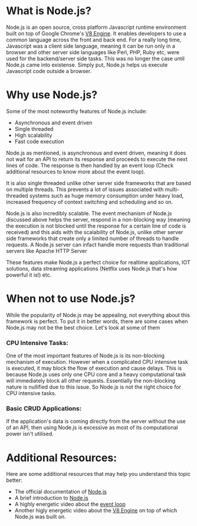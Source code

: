 # What is Node.js?
Node.js is an open source, cross platform Javascript runtime environment built on top of Google Chrome's [V8 Engine](https://v8.dev/). It enables developers to use a common language across the front and back end. For a really long time, Javascript was a client side language, meaning it can be run only in a browser and other server side languages like Perl, PHP, Ruby etc, were used for the backend/server side tasks. This was no longer the case until Node.js came into existense. Simply put, Node.js helps us execute Javascript code outside a browser.  
# Why use Node.js?
Some of the most noteworthy features of Node.js include:
- Asynchronous and event driven
- Single threaded
- High scalability
- Fast code execution

Node.js as mentioned, is asynchronous and event driven, meaning it does not wait for an API to return its response and proceeds to execute the next lines of code. The response is then handled by an event loop (Check additional resources to know more about the event loop).

It is also single threaded unlike other server side frameworks that are based on multiple threads. This prevents a lot of issues associated with multi-threaded systems such as huge memory consumption under heavy load, increased frequency of context switching and scheduling and so on. 

Node.js is also incredibly scalable. The event mechanism of Node.js discussed above helps the server, respond in a non-blocking way (meaning the execution is not blocked until the response for a certain line of code is received) and this aids with the scalability of Node.js, unlike other server side frameworks that create only a limited number of threads to handle requests. A Node.js server can infact handle more requests than traditional servers like Apache HTTP Server

These features make Node.js a perfect choice for realtime applications, IOT solutions, data streaming applications (Netflix uses Node.js that's how powerful it is!) etc.

# When not to use Node.js?
While the popularity of Node.js may be appealing, not everything about this framework is perfect. To put it in better words, there are some cases when Node.js may not be the best choice. Let's look at some of them

### CPU Intensive Tasks:
One of the most important features of Node.js is its non-blocking mechanism of execution. However when a complicated CPU intensive task is executed, it may block the flow of execution and cause delays. This is because Node.js uses only one CPU core and a heavy computational task will immediately block all other requests. Essentially the non-blocking nature is nullified due to this issue. So Node.js is not the right choice for CPU intensive tasks.
### Basic CRUD Applications:
If the application's data is coming directly from the server without the use of an API, then using Node.js is excessive as most of its computational power isn't utilised. 

# Additional Resources:
Here are some additional resources that may help you understand this topic better:
- The official documentation of [Node.js](https://nodejs.org/en/docs/)
- A brief introduction to [Node.js](https://nodejs.dev/learn/introduction-to-nodejs)
- A highly energetic video about the [event loop](https://youtu.be/8zKuNo4ay8E)
- Another higly energetic video about the [V8 Engine](https://youtu.be/2WJL19wDH68) on top of which Node.js was built on.